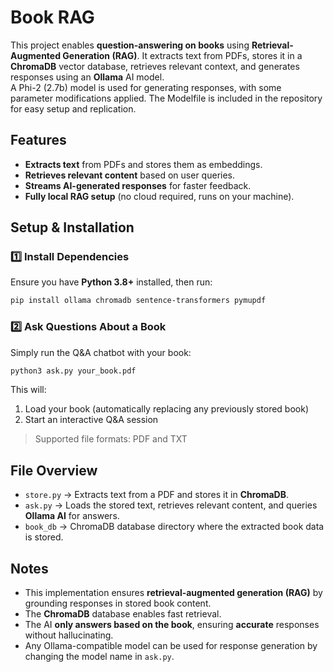 # Book RAG

This project enables **question-answering on books** using **Retrieval-Augmented Generation (RAG)**. It extracts text from PDFs, stores it in a **ChromaDB** vector database, retrieves relevant context, and generates responses using an **Ollama** AI model.  
A Phi-2 (2.7b) model is used for generating responses, with some parameter modifications applied. The Modelfile is included in the repository for easy setup and replication.

## Features
- **Extracts text** from PDFs and stores them as embeddings.
- **Retrieves relevant content** based on user queries.
- **Streams AI-generated responses** for faster feedback.
- **Fully local RAG setup** (no cloud required, runs on your machine).

## Setup & Installation
### 1️⃣ Install Dependencies
Ensure you have **Python 3.8+** installed, then run:
```bash
pip install ollama chromadb sentence-transformers pymupdf
```

### 2️⃣ Ask Questions About a Book
Simply run the Q&A chatbot with your book:
```bash
python3 ask.py your_book.pdf
```
This will:
1. Load your book (automatically replacing any previously stored book)
2. Start an interactive Q&A session

> Supported file formats: PDF and TXT

## File Overview
- `store.py` → Extracts text from a PDF and stores it in **ChromaDB**.
- `ask.py` → Loads the stored text, retrieves relevant content, and queries **Ollama AI** for answers.
- `book_db` → ChromaDB database directory where the extracted book data is stored.

## Notes
- This implementation ensures **retrieval-augmented generation (RAG)** by grounding responses in stored book content.
- The **ChromaDB** database enables fast retrieval.
- The AI **only answers based on the book**, ensuring **accurate** responses without hallucinating.
- Any Ollama-compatible model can be used for response generation by changing the model name in `ask.py`.


